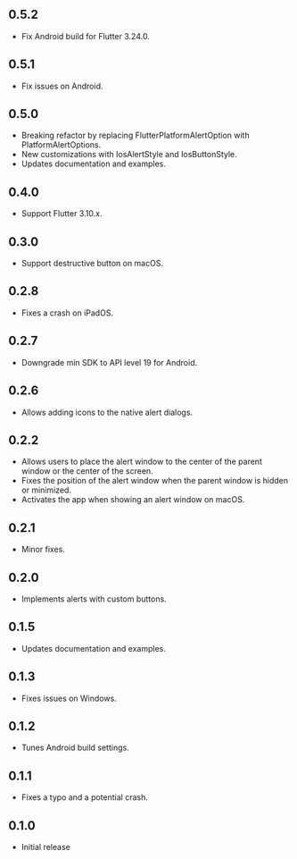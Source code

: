 ## 0.5.2

- Fix Android build for Flutter 3.24.0.


## 0.5.1

- Fix issues on Android.

## 0.5.0

- Breaking refactor by replacing FlutterPlatformAlertOption with PlatformAlertOptions.
- New customizations with IosAlertStyle and IosButtonStyle.
- Updates documentation and examples.

## 0.4.0

- Support Flutter 3.10.x.

## 0.3.0

- Support destructive button on macOS.

## 0.2.8

- Fixes a crash on iPadOS.

## 0.2.7

- Downgrade min SDK to API level 19 for Android.

## 0.2.6

- Allows adding icons to the native alert dialogs.

## 0.2.2

- Allows users to place the alert window to the center of the parent window or
  the center of the screen.
- Fixes the position of the alert window when the parent window is hidden or
  minimized.
- Activates the app when showing an alert window on macOS.

## 0.2.1

- Minor fixes.

## 0.2.0

- Implements alerts with custom buttons.

## 0.1.5

- Updates documentation and examples.

## 0.1.3

- Fixes issues on Windows.

## 0.1.2

- Tunes Android build settings.

## 0.1.1

- Fixes a typo and a potential crash.

## 0.1.0

- Initial release
